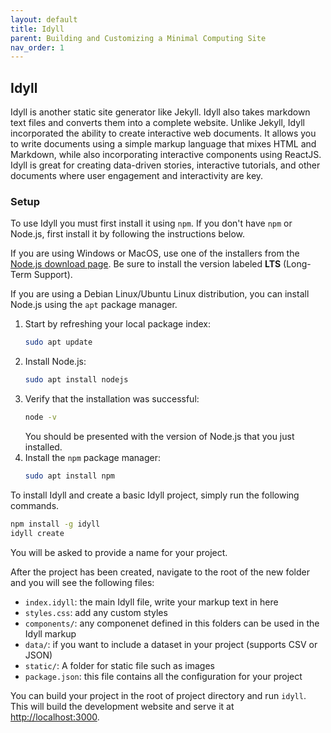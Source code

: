 ```yaml
---
layout: default
title: Idyll
parent: Building and Customizing a Minimal Computing Site
nav_order: 1
---
```


## Idyll

Idyll is another static site generator like Jekyll. Idyll also takes markdown text files and converts them into a complete website. Unlike Jekyll, Idyll incorporated the ability to create interactive web documents. It allows you to write documents using a simple markup language that mixes HTML and Markdown, while also incorporating interactive components using ReactJS. Idyll is great for creating data-driven stories, interactive tutorials, and other documents where user engagement and interactivity are key.  

### Setup

To use Idyll you must first install it using `npm`. If you don't have `npm` or Node.js, first install it by following the instructions below.  

If you are using Windows or MacOS, use one of the installers from the [Node.js download page](https://nodejs.org/en/download/). Be sure to install the version labeled **LTS** (Long-Term Support).  

If you are using a Debian Linux/Ubuntu Linux distribution, you can install Node.js using the `apt` package manager.  

1. Start by refreshing your local package index: 
    ```bash
    sudo apt update
    ```
2. Install Node.js: 
    ```bash
    sudo apt install nodejs
    ```
3. Verify that the installation was successful: 
    ```bash
    node -v
    ```
    You should be presented with the version of Node.js that you just installed.
4. Install the `npm` package manager:
    ```bash
    sudo apt install npm
    ```

To install Idyll and create a basic Idyll project, simply run the following commands.
```bash
npm install -g idyll
idyll create
```

You will be asked to provide a name for your project.  

After the project has been created, navigate to the root of the new folder and you will see the following files:  
- `index.idyll`: the main Idyll file, write your markup text in here
- `styles.css`: add any custom styles
- `components/`: any componenet defined in this folders can be used in the Idyll markup
- `data/`: if you want to include a dataset in your project (supports CSV or JSON)
- `static/`: A folder for static file such as images
- `package.json`: this file contains all the configuration for your project

You can build your project in the root of project directory and run `idyll`. This will build the development website and serve it at [http://localhost:3000](http://localhost:3000).  

